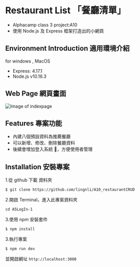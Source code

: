 # Restaurant List 「餐廳清單」

- Alphacamp class 3 project:A10
- 使用 Node.js 及 Express 框架打造出的小網頁

## Environment Introduction 適用環境介紹

for windows , MacOS

- Express: 4.17.1
- Node.js v10.16.3

## Web Page 網頁畫面

![Image of indexpage](https://upload.cc/i1/2019/11/15/O2QhUW.png)

## Features 專案功能

- 內建八個預設資料為推薦餐廳
- 可以新增、修改、刪除餐廳資料
- 後續會增加登入系統 ，方便使用者管理

## Installation 安裝專案

1.從 github 下載 資料夾

```
$ git clone https://github.com/lingnli/A10_restaurantCRUD
```

2.開啟 Terminal，進入此專案資料夾

```
cd A5LogIn-1
```

3.使用 npm 安裝套件

```
$ npm install
```

3.執行專案

```
$ npm run dev
```

並開啟網址
`http://localhost:3000`
